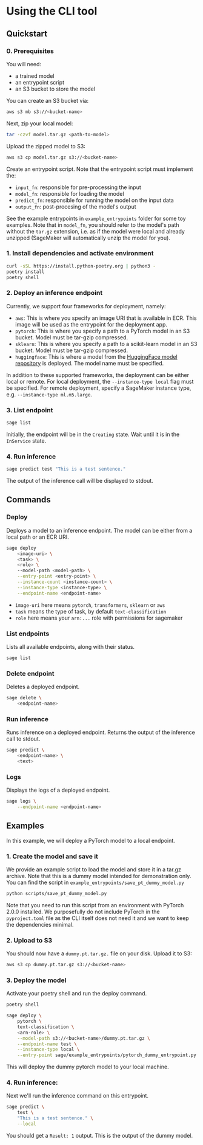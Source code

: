 # Using the CLI tool

## Quickstart

### 0. Prerequisites

You will need:
- a trained model
- an entrypoint script
- an S3 bucket to store the model

You can create an S3 bucket via:
```bash
aws s3 mb s3://<bucket-name>
```

Next, zip your local model:
```bash
tar -czvf model.tar.gz <path-to-model>
```

Upload the zipped model to S3:
```bash
aws s3 cp model.tar.gz s3://<bucket-name>
```

Create an entrypoint script.
Note that the entrypoint script must implement the:
- `input_fn`: responsible for pre-processing the input
- `model_fn`: responsible for loading the model
- `predict_fn`: responsible for running the model on the input data
- `output_fn`: post-procesing of the model's output

See the example entrypoints in `example_entrypoints` folder for some toy examples.
Note that in `model_fn`, you should refer to the model's path without the `tar.gz` extension, i.e. as if the model were local and already unzipped (SageMaker will automatically unzip the model for you).

### 1. Install dependencies and activate environment

```bash
curl -sSL https://install.python-poetry.org | python3 -
poetry install
poetry shell
```

### 2. Deploy an inference endpoint
Currently, we support four frameworks for deployment, namely:
- `aws`: This is where you specify an image URI that is available in ECR. This image will be used as the entrypoint for the deployment app.
- `pytorch`: This is where you specify a path to a PyTorch model in an S3 bucket. Model must be tar-gzip compressed.
- `sklearn`: This is where you specify a path to a scikit-learn model in an S3 bucket. Model must be tar-gzip compressed.
- `huggingface`: This is where a model from the [HuggingFace model repository](https://huggingface.co/models) is deployed. The model name must be specified.

In addition to these supported frameworks, the deployment can be either local or remote. For local deployment, the `--instance-type local` flag must be specified. For remote deployment, specify a SageMaker instance type, e.g. `--instance-type ml.m5.large`.

### 3. List endpoint

```bash
sage list
```

Initially, the endpoint will be in the `Creating` state. Wait until it is in the `InService` state.

### 4. Run inference

```bash
sage predict test "This is a test sentence."
```

The output of the inference call will be displayed to stdout.


## Commands

### Deploy
Deploys a model to an inference endpoint. The model can be either from a local path or an ECR URI.


```bash
sage deploy 
    <image-uri> \
    <task> \
    <role> \
    --model-path <model-path> \
    --entry-point <entry-point> \
    --instance-count <instance-count> \
    --instance-type <instance-type> \
    --endpoint-name <endpoint-name>
```
- `image-uri` here means `pytorch`, `transformers`, `sklearn` or `aws`
- `task` means the type of task, by default `text-classification`
- `role` here means your `arn:...` role with permissions for sagemaker

### List endpoints
Lists all available endpoints, along with their status.
```bash
sage list
```

### Delete endpoint
Deletes a deployed endpoint.
```bash
sage delete \
    <endpoint-name>
```

### Run inference
Runs inference on a deployed endpoint. Returns the output of the inference call to stdout.

```bash
sage predict \
    <endpoint-name> \
    <text>
```

### Logs
Displays the logs of a deployed endpoint.
```bash
sage logs \
    --endpoint-name <endpoint-name>
```

## Examples
In this example, we will deploy a PyTorch model to a local endpoint.

### 1. Create the model and save it
We provide an example script to load the model and store it in a tar.gz archive. Note that this is a dummy model intended for demonstration only.
You can find the script in `example_entrypoints/save_pt_dummy_model.py`

```bash
python scripts/save_pt_dummy_model.py
```

Note that you need to run this script from an environment with PyTorch 2.0.0 installed. We purposefully do not include PyTorch in the `pyproject.toml` file as the CLI itself does not need it and we want to keep the dependencies minimal.

### 2. Upload to S3
You should now have a `dummy.pt.tar.gz.` file on your disk. Upload it to S3:

```bash
aws s3 cp dummy.pt.tar.gz s3://<bucket-name>
```

### 3. Deploy the model
Activate your poetry shell and run the deploy command.

```bash
poetry shell

sage deploy \
    pytorch \
    text-classification \
    <arn-role> \
    --model-path s3://<bucket-name>/dummy.pt.tar.gz \
    --endpoint-name test \
    --instance-type local \
    --entry-point sage/example_entrypoints/pytorch_dummy_entrypoint.py
```

This will deploy the dummy pytorch model to your local machine.

### 4. Run inference:

Next we'll run the inference command on this entrypoint.
```bash
sage predict \
    test \
    "This is a test sentence." \
    --local
```
You should get a `Result: 1` output. This is the output of the dummy model.
